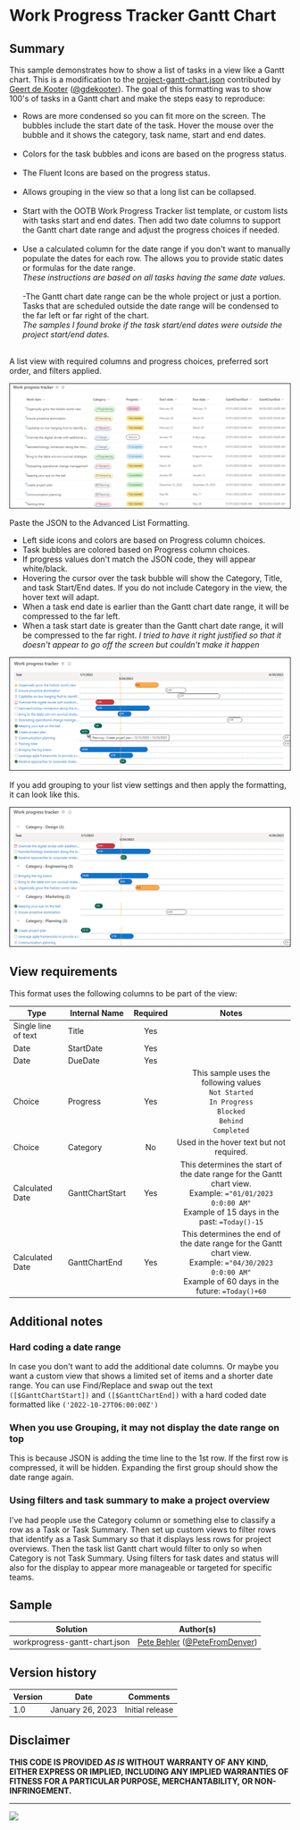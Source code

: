 # Work Progress Tracker Gantt Chart

## Summary
This sample demonstrates how to show a list of tasks in a view like a Gantt chart. This is a modification to the [project-gantt-chart.json](https://github.com/pnp/List-Formatting/tree/master/view-samples/project-gantt-chart) contributed by [Geert de Kooter](https://github.com/gdk-max) ([@gdekooter](https://twitter.com/gdekooter)). The goal of this formatting was to show 100's of tasks in a Gantt chart and make the steps easy to reproduce:
- Rows are more condensed so you can fit more on the screen. The bubbles include the start date of the task. Hover the mouse over the bubble and it shows the category, task name, start and end dates.<br> <br>
- Colors for the task bubbles and icons are based on the progress status.<br> <br>
- The Fluent Icons are based on the progress status.<br> <br>
- Allows grouping in the view so that a long list can be collapsed.<br> <br>
- Start with the OOTB Work Progress Tracker list template, or custom lists with tasks start and end dates. Then add two date columns to support the Gantt chart date range and adjust the progress choices if needed.<br> <br>
- Use a calculated column for the date range if you don't want to manually populate the dates for each row. The allows you to provide static dates or formulas for the date range.<br>*These instructions are based on all tasks having the same date values.*<br> <br>
-The Gantt chart date range can be the whole project or just a portion. Tasks that are scheduled outside the date range will be condensed to the far left or far right of the chart.<br>*The samples I found broke if the task start/end dates were outside the project start/end dates.*<br> <br>

A list view with required columns and progress choices, preferred sort order, and filters applied.

![list view](./assets/AllItemsView.png)  

Paste the JSON to the Advanced List Formatting.
- Left side icons and colors are based on Progress column choices.
- Task bubbles are colored based on Progress column choices.
- If progress values don't match the JSON code, they will appear white/black.
- Hovering the cursor over the task bubble will show the Category, Title, and task Start/End dates. If you do not include Category in the view, the hover text will adapt.
- When a task end date is earlier than the Gantt chart date range, it will be compressed to the far left.
- When a task start date is greater than the Gantt chart date range, it will be compressed to the far right. *I tried to have it right justified so that it doesn't appear to go off the screen but couldn't make it happen*

![screenshot of gantt chart view](./assets/screenshot.png)  

If you add grouping to your list view settings and then apply the formatting, it can look like this.

![screenshot of gantt chart grouped view](./assets/GanttChartGroupedView.png)  

## View requirements
This format uses the following columns to be part of the view:

|Type|Internal Name|Required|Notes|
|---|---|:---:|:---:|
|Single line of text|Title|Yes|
|Date|StartDate|Yes|
|Date|DueDate|Yes|
|Choice|Progress|Yes|This sample uses the following values<br>`Not Started`<br>`In Progress`<br>`Blocked`<br>`Behind`<br>`Completed`
|Choice|Category|No|Used in the hover text but not required.
|Calculated Date|GanttChartStart|Yes|This determines the start of the date range for the Gantt chart view.<br>Example: `="01/01/2023 0:0:00 AM"`<br>Example of 15 days in the past: `=Today()-15`
|Calculated Date|GanttChartEnd|Yes|This determines the end of the date range for the Gantt chart view.<br>Example: `="04/30/2023 0:0:00 AM"`<br>Example of 60 days in the future: `=Today()+60`

## Additional notes

### Hard coding a date range
In case you don't want to add the additional date columns. Or maybe you want a custom view that shows a limited set of items and a shorter date range. You can use Find/Replace and swap out the text `([$GanttChartStart])` and `([$GanttChartEnd])` with a hard coded date formatted like `('2022-10-27T06:00:00Z')`

### When you use Grouping, it may not display the date range on top
This is because JSON is adding the time line to the 1st row. If the first row is compressed, it will be hidden. Expanding the first group should show the date range again. 

### Using filters and task summary to make a project overview
I've had people use the Category column or something else to classify a row as a Task or Task Summary. Then set up custom views to filter rows that identify as a Task Summary so that it displays less rows for project overviews. Then the task list Gantt chart would filter to only so when Category is not Task Summary. Using filters for task dates and status will also for the display to appear more manageable or targeted for specific teams.

## Sample

Solution|Author(s)
--------|---------
workprogress-gantt-chart.json | [Pete Behler](https://github.com/PeterBehler) ([@PeteFromDenver](https://twitter.com/PeteFromDenver))

## Version history

Version|Date|Comments
-------|----|--------
1.0|January 26, 2023|Initial release

## Disclaimer
**THIS CODE IS PROVIDED *AS IS* WITHOUT WARRANTY OF ANY KIND, EITHER EXPRESS OR IMPLIED, INCLUDING ANY IMPLIED WARRANTIES OF FITNESS FOR A PARTICULAR PURPOSE, MERCHANTABILITY, OR NON-INFRINGEMENT.**

---

<img src="https://pnptelemetry.azurewebsites.net/list-formatting/view-samples/workprogress-gantt-chart" />